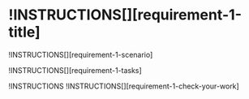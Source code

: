 # !INSTRUCTIONS[][requirement-1-title]

!INSTRUCTIONS[][requirement-1-scenario]

!INSTRUCTIONS[][requirement-1-tasks]

!INSTRUCTIONS[](https://raw.githubusercontent.com/LODSContent/Challenge-V2-Framework/master/Templates/LevelSpecific/Checks/@lab.Variable(difficulty).md)
!INSTRUCTIONS[][requirement-1-check-your-work]

